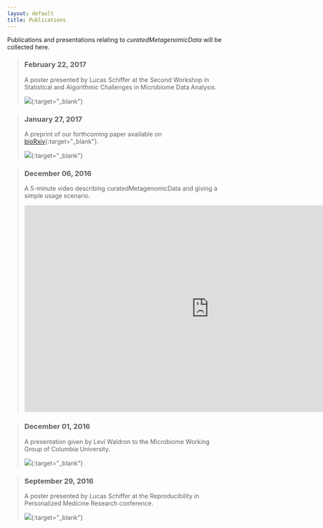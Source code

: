```yaml
---
layout: default
title: Publications
---
```

Publications and presentations relating to *curatedMetagenomicData* will be collected here.

> ### February 22, 2017
>
> A poster presented by Lucas Schiffer at the Second Workshop in Statistical and Algorithmic Challenges in Microbiome Data Analysis.
>
> [![](/curatedMetagenomicData/assets/img/SchifferLucas-Poster2-Small.png)](/curatedMetagenomicData/assets/img/SchifferLucas-Poster2.png){:target="_blank"}

> ### January 27, 2017
>
> A preprint of our forthcoming paper available on [bioRxiv](http://biorxiv.org/content/early/2017/01/27/103085){:target="_blank"}.
>
> [![](/curatedMetagenomicData/assets/img/paper.png)](http://biorxiv.org/content/biorxiv/early/2017/01/27/103085.full.pdf){:target="_blank"}

<blockquote>
<h3>December 06, 2016</h3>
<p>A 5-minute video describing curatedMetagenomicData and giving a simple usage scenario.</p>
<p><iframe width="853" height="480" src="https://www.youtube-nocookie.com/embed/ZAbaXAQpZPE?rel=0&amp;showinfo=0" frameborder="0" allowfullscreen></iframe></p>
</blockquote>

> ### December 01, 2016
>
> A presentation given by Levi Waldron to the Microbiome Working Group of Columbia University.
>
> [![](/curatedMetagenomicData/assets/img/2016-11-24_Columbia_curatedMetagenomicData.png)](/curatedMetagenomicData/assets/ppt/2016-11-24_Columbia_curatedMetagenomicData.pptx){:target="_blank"}

> ### September 29, 2016
>
> A poster presented by Lucas Schiffer at the Reproducibility in Personalized Medicine Research conference.
>
> [![](/curatedMetagenomicData/assets/img/SchifferLucas-Poster-Small.png)](/curatedMetagenomicData/assets/img/SchifferLucas-Poster.png){:target="_blank"}
